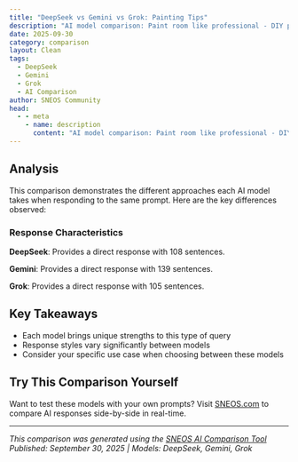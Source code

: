 ```yaml
---
title: "DeepSeek vs Gemini vs Grok: Painting Tips"
description: "AI model comparison: Paint room like professional - DIY painting techniques..."
date: 2025-09-30
category: comparison
layout: Clean
tags:
  - DeepSeek
  - Gemini
  - Grok
  - AI Comparison
author: SNEOS Community
head:
  - - meta
    - name: description
      content: "AI model comparison: Paint room like professional - DIY painting techniques..."
---
```


<ChatComparison
  title="DeepSeek vs Gemini vs Grok: Painting Tips"
  prompt="Paint room like professional - DIY painting techniques"
  :responses='{
    "DeepSeek": "Of course! Painting a room is one of the most impactful DIY projects you can do. Doing it like a pro isn\u0027t about being an artist; it\u0027s about meticulous preparation and using the right techniques. Follow this guide, and your room will look like it was done by a seasoned professional.\n\n### The Golden Rule of Professional Painting\n**90% Preparation, 10% Painting.** Pros spend most of their time on prep. Skimp here, and it will show in the final result.\n\n---\n\n### Phase 1: Preparation \u0026 Protection (The Secret to a Flawless Finish)\n\n#### 1. Clear and Clean the Room\n*   **Remove** as much furniture as possible. For large pieces, move them to the center of the room and cover them with plastic sheeting.\n*   **Take down** curtains, blinds, curtain rods, and switch plates/outlet covers. *(Label the screws and plates in ziplock bags by room/position.)*\n*   **Clean the walls** with a trisodium phosphate (TSP) substitute or a sugar soap solution. This removes grease, dust, and grime that can prevent paint from adhering. Rinse with a damp cloth and let dry completely.\n\n#### 2. Protect Everything\n*   **Floors:** Use 9-foot wide canvas drop cloths. They are absorbent, non-slip, and more durable than plastic. If you use plastic, put a layer of rosin paper on top to prevent slipping.\n*   **Trim \u0026 Fixtures:** Use a high-quality painter\u0027s tape (like FrogTape) designed for sharp lines.\n    *   **For Baseboards \u0026 Trim:** Press the tape down firmly. After applying, run a putty knife or your fingernail along the edge to seal it, preventing paint from bleeding underneath.\n    *   **For Windows \u0026 Doors:** Tape the edge of the trim, not the wall.\n    *   **For Ceilings:** If you\u0027re not painting the ceiling, tape where the wall meets the ceiling. *(Pro Tip: Sometimes it\u0027s faster to \u0022cut in\u0022 freehand and then touch up the ceiling with its original color if needed.)*\n\n#### 3. Wall Repair \u0026 Priming\n*   **Inspect \u0026 Repair:** Fill all nail holes, dents, and cracks with spackling. Use a putty knife to press it in, let it dry, and then sand it smooth with a sanding sponge (120-grit is good).\n*   **Sand Surfaces:** Lightly sand all walls with a pole sander and 120-grit sanding screen. This \u0022de-glazes\u0022 the surface and helps the new paint stick. Wipe walls down with a tack cloth afterward.\n*   **Prime:** **Priming is non-negotiable for a pro finish.**\n    *   Prime all patched areas to prevent \u0022flashing\u0022 (shiny spots).\n    *   Prime over dark colors with a tinted primer.\n    *   Prime over stains (water, ink, smoke) with a stain-blocking primer like Kilz.\n    *   Prime new drywall.\n\n---\n\n### Phase 2: Gathering Your Tools \u0026 Materials\n\nUsing the right tools makes all the difference.\n\n*   **Brushes:**\n    *   **2-2.5\u0022 Angled Sash Brush:** Your best friend for \u0022cutting in\u0022 corners and edges.\n    *   **3-4\u0022 Flat Brush:** For wider trim and doors.\n*   **Rollers:**\n    *   **Roller Frame:** Get a sturdy one with a comfortable grip.\n    *   **Roller Covers (Nap):** The thickness matters!\n        *   **3/8\u0022 Nap:** Smooth walls (plaster, new drywall)\n        *   **1/2\u0022 Nap:** Semi-smooth to lightly textured walls\n        *   **3/4\u0022 Nap:** Heavy texture (orange peel, knockdown)\n*   **Paint:**\n    *   Don\u0027t cheap out. High-quality paint (e.g., Benjamin Moore, Sherwin-Williams) has better pigments, flows on smoother, and is more durable.\n    *   **Finish (Sheen):**\n        *   **Flat/Matte:** Hides imperfections best; good for low-traffic rooms (dining rooms, adult bedrooms). Not washable.\n        *   **Eggshell:** Subtle sheen, very durable and washable. Perfect for living rooms and hallways.\n        *   **Satin:** Soft, pearl-like sheen. Excellent for trim, doors, and high-moisture areas like kitchens and bathrooms.\n        *   **Semi-Gloss:** High sheen, very durable. Ideal for trim, doors, and cabinets.\n\n---\n\n### Phase 3: Professional Painting Techniques\n\n#### 1. The Order of Operations\nAlways paint in this order: **1. Ceiling, 2. Walls, 3. Trim, 4. Doors \u0026 Windows.**\n\n#### 2. Cutting In (The Most Important Skill)\nThis is painting the areas your roller can\u0027t reach: corners, edges, and around trim.\n*   Load your angled brush, but don\u0027t dunk it. Tap off excess paint.\n*   Using the tip of the brush and the sharp angle, start about an inch away from the edge (e.g., where the wall meets the ceiling) and slowly drag the brush toward the line, letting the bristles gently fan out and meet the corner.\n*   You should have a smooth, straight band of paint about 2-3 inches wide along all edges. **You do not need to be perfect**\u2014the goal is to create a \u0022buffer zone\u0022 for the roller.\n\n#### 3. Rolling Like a Pro (The \u0022W\u0022 Technique)\n*   **Use a 5-Gallon Bucket and a Grid:** Pour paint into a bucket and use a roller screen instead of a tray. It\u0027s faster, holds more paint, and doesn\u0027t create a mess.\n*   **Load the Roller:** Dip the roller cover fully into the paint, then roll it firmly against the grid to remove excess. It should be evenly saturated, not dripping.\n*   **Apply the Paint:** Start a foot away from your cut-in line.\n    *   Make a large \u0022**W**\u0022 or \u0022**M**\u0022 shape on the wall about 3 feet wide.\n    *   **Without lifting the roller**, fill in the \u0022W\u0022 with vertical or horizontal strokes.\n    *   This technique distributes the paint evenly and avoids lines.\n*   **Maintain a \u0022Wet Edge\u0022:** Always work back into the area you just painted before it dries. This is crucial to prevent lap marks (visible lines where the paint overlapped after starting to dry). Work in small, manageable sections (e.g., one wall at a time).\n\n#### 4. Applying Multiple Coats\n*   **Two thin coats are always better than one thick coat.** A thick coat can drip, sag, and take forever to dry.\n*   Let the first coat dry completely according to the paint can\u0027s instructions before applying the second.\n*   Lightly sand between coats with a fine-grit sanding sponge (220-grit) to knock down any dust nibs or roller texture for an ultra-smooth finish. Wipe with a tack cloth.\n\n---\n\n### Phase 4: Clean Up \u0026 Final Reveal\n\n#### 1. Remove Tape at the Right Time\n*   **Do NOT wait until the paint is fully cured.** Remove the painter\u0027s tape when the paint is dry to the touch but not rock hard (about 1-2 hours after finishing). Pull it off at a 45-degree angle back over itself slowly and steadily.\n\n#### 2. Clean Your Tools\n*   Clean brushes and rollers immediately with soap and water (for latex) or the appropriate solvent (for oil). A brush spinner is a pro tool that makes this much faster.\n\n#### 3. The Final Touch-Up\n*   Once everything is dry, use a small artist\u0027s brush to fix any tiny mistakes, drips, or bleeds. Good lighting is key here.\n\n### Pro Tips \u0026 Tricks for a Seamless Look\n\n*   **Lighting is Key:** Use a bright work light held at an angle to the wall. This will reveal any missed spots, drips, or imperfections you need to fix before the paint dries.\n*   **Box Your Paint:** If you need more than one can of the same color, \u0022box\u0022 them together. Mix all the cans in a large 5-gallon bucket to ensure a perfectly uniform color from start to finish.\n*   **Wet a Rag:** Keep a damp rag in your pocket for quick cleanup of drips and mistakes.\n*   **Don\u0027t Overwork the Paint:** Once you\u0027ve laid it down, leave it alone. Going back over semi-dry paint can cause streaks.\n\nBy following these steps, you\u0027re not just \u0022painting a room.\u0022 You\u0027re executing a systematic process that guarantees a beautiful, durable, and professional-grade result. Happy painting",
    "Gemini": "## Painting a Room Like a Professional: A DIY Guide\n\nPainting a room can dramatically transform its look and feel, and with the right techniques, you can achieve professional-quality results without breaking the bank. Here\u0027s a comprehensive guide to DIY painting like a pro:\n\n**I. Planning \u0026 Preparation: The Key to Success**\n\n*   **Choose Your Paint:**\n    *   **Type:**  Consider the room\u0027s function.\n        *   **Eggshell/Satin:** Durable, washable, and good for most living areas and bedrooms.\n        *   **Semi-Gloss/Gloss:**  Ideal for trim, doors, bathrooms, and kitchens due to high durability and moisture resistance.\n        *   **Flat/Matte:** Good for ceilings and low-traffic areas, hides imperfections well.\n    *   **Quality:** Invest in high-quality paint. It provides better coverage, durability, and color retention.  Brands like Benjamin Moore, Sherwin-Williams, and Behr are generally well-regarded.\n    *   **Color:**  Test paint samples on the wall in different lighting conditions before committing to a color.  Use paint swatches or small sample cans.\n\n*   **Calculate Paint Quantity:**\n    *   Measure the total wall surface area (length x height of each wall, then add them together).\n    *   Subtract areas not being painted (windows, doors, etc.).\n    *   Use a paint calculator (available online or at paint stores) to estimate the amount of paint needed, accounting for two coats. Always err on the side of slightly more paint.\n\n*   **Gather Your Supplies:**\n\n    *   **Painting Tools:**\n        *   **Paint Rollers:** Different nap lengths for different textures. 3/8\u0022 nap for smooth walls, 1/2\u0022 or 3/4\u0022 for textured walls.\n        *   **Roller Frame:** Extension pole compatible.\n        *   **Paint Brushes:** Angled brushes (2-3\u0022) for cutting in and trim.\n        *   **Paint Tray:** With disposable liners for easy cleanup.\n        *   **Paint Can Opener:**  Proper tool to avoid damaging the can.\n        *   **5-in-1 Tool:**  For scraping, cleaning rollers, and more.\n        *   **Painter\u0027s Tape:**  Blue tape for sharp lines, Frog Tape for edges where paint bleed is a concern.\n        *   **Drop Cloths:** Canvas or plastic to protect floors and furniture.\n        *   **Extension Pole:** Attaches to roller frame for reaching high areas.\n        *   **Ladder/Step Stool:** Safe and stable.\n        *   **Stir Sticks:** Thorough mixing is crucial.\n\n    *   **Preparation Materials:**\n        *   **Spackle/Joint Compound:** For patching holes and imperfections.\n        *   **Putty Knife:** For applying spackle.\n        *   **Sandpaper:** (120-grit, 220-grit) For smoothing patched areas and rough surfaces.\n        *   **Tack Cloth:** For removing dust after sanding.\n        *   **Primer:**  Crucial for bare walls, new drywall, stain blocking, or color changes.\n        *   **Cleaning Supplies:**  Soap, water, sponges, rags.\n\n*   **Prepare the Room:**\n\n    1.  **Clear the Room:** Remove all furniture possible. Cover remaining furniture with drop cloths.\n    2.  **Protect the Floor:**  Use drop cloths to cover the entire floor. Overlap them and tape them down to prevent slipping and paint seepage.\n    3.  **Prep the Walls:**\n        *   **Clean:** Wash walls with a mild detergent and water to remove dirt, grease, and cobwebs. Rinse and let dry completely.\n        *   **Repair:** Fill nail holes and cracks with spackle or joint compound. Let dry and sand smooth.  Dust with a tack cloth.\n        *   **Remove Fixtures:** Take down switch plates, outlet covers, light fixtures (disconnect power first!), and curtain rods.\n        *   **Tape:** Apply painter\u0027s tape along trim, windows, doors, and ceilings to create clean lines.  Press firmly along the edges to prevent paint bleed.\n\n**II. Priming (When Necessary)**\n\n*   **Why Prime?**\n    *   **Seals porous surfaces:** New drywall, bare wood, or repaired areas.\n    *   **Improves adhesion:**  Helps the paint adhere better, especially on glossy surfaces.\n    *   **Blocks stains:** Water stains, smoke damage, or crayon marks.\n    *   **Provides uniform surface:** Creates a consistent base for the paint, especially when changing colors.\n*   **Applying Primer:**\n    *   Use the same techniques as painting.\n    *   Apply one or two coats, depending on the primer and the surface.\n    *   Let the primer dry completely before painting.  Follow the manufacturer\u0027s instructions.\n\n**III. Painting Techniques: The Art of the Stroke**\n\n*   **\u0022Cutting In\u0022:**  The first step, and arguably the most important for a professional look.\n\n    1.  **Load the Brush:** Dip the brush about 1-2 inches into the paint, tapping off excess on the side of the can. Avoid overloading the brush.\n    2.  **Apply Paint:**  Hold the brush at a slight angle and apply a thin, even line of paint along the taped edge.\n    3.  **\u0022Feather Out\u0022:**  Immediately after applying the line, feather the paint out into the wall, blending it smoothly.  Use long, smooth strokes. This creates a slightly wider band of paint than the initial line.\n    4.  **Work in Sections:** Cut in a manageable section (e.g., a few feet at a time) before it dries.\n    5.  **Consistency is Key:** Maintain a consistent pressure and angle on the brush for a uniform look.\n    6.  **Multiple Coats:**  Apply two coats of paint when cutting in, allowing each coat to dry before applying the next.\n\n*   **Rolling the Walls:**\n\n    1.  **Load the Roller:** Use a paint tray.  Dip the roller into the paint, covering about half of the roller. Roll it back and forth on the textured area of the tray to distribute the paint evenly. Don\u0027t overload the roller.\n    2.  **The \u0022W\u0022 Technique:** Start in a corner and paint a \u0022W\u0022 shape on the wall. Fill in the \u0022W\u0022 with more paint, then roll up and down in overlapping strokes to spread the paint evenly.\n    3.  **Maintain a \u0022Wet Edge\u0022:**  Overlap each roller stroke slightly to avoid streaks and ensure a smooth, uniform finish. Keep the edge you are painting wet to avoid lap marks.\n    4.  **Consistent Pressure:**  Apply even pressure to the roller. Avoid pressing too hard, which can create uneven texture.\n    5.  **Roll Close to the Trim:**  Roll as close to the cut-in edges as possible without touching them. This helps blend the painted areas.\n    6.  **Two Coats:** Apply two coats of paint for optimal coverage and durability. Allow each coat to dry completely before applying the next.\n\n*   **Painting Trim:**\n\n    1.  **Sand Lightly:**  Sand the trim with fine-grit sandpaper to create a smooth surface.\n    2.  **Clean:** Wipe away dust with a tack cloth.\n    3.  **Tape:**  Tape off the walls and floor around the trim.\n    4.  **Apply Paint:** Use a brush designed for trim work. Apply thin, even coats.\n    5.  **Avoid Runs:**  Be careful not to apply too much paint, which can cause drips and runs.\n    6.  **Two Coats:** Apply two coats of paint, allowing each coat to dry thoroughly.\n\n**IV. Finishing Touches: Perfection in Detail**\n\n*   **Remove Painter\u0027s Tape:** Remove the tape slowly and carefully at a 45-degree angle *while the paint is still slightly wet*.  This helps prevent the paint from peeling off with the tape.  If the paint is dry, score along the edge of the tape with a utility knife to prevent tearing.\n*   **Touch-Ups:**  Inspect the walls for any missed spots or imperfections. Use a small brush to touch up any areas as needed.\n*   **Clean Up:**\n    *   Wash brushes and rollers immediately after use with soap and water.  Rinse thoroughly.\n    *   Store brushes and rollers properly.  Wrap brushes tightly in plastic wrap or store them in their original packaging.\n    *   Dispose of paint responsibly.  Check with your local waste management authority for proper disposal methods.\n*   **Reinstall Fixtures:** Carefully reinstall switch plates, outlet covers, and light fixtures.\n*   **Arrange Furniture:** Move the furniture back into the room and arrange it to your liking.\n*   **Admire Your Work:**  Enjoy your freshly painted room!\n\n**Tips for Success:**\n\n*   **Practice Makes Perfect:**  Don\u0027t be afraid to practice your painting techniques on a piece of cardboard or an inconspicuous area before tackling the entire room.\n*   **Good Lighting is Essential:** Ensure adequate lighting in the room so you can see what you\u0027re doing.\n*   **Ventilation:**  Work in a well-ventilated area. Open windows and use a fan if necessary.\n*   **Don\u0027t Rush:**  Take your time and focus on the details.\n*   **Listen to Music or a Podcast:**  Painting can be tedious, so make it more enjoyable by listening to music or a podcast.\n*   **Take Breaks:**  Don\u0027t try to do everything in one day. Take breaks to avoid fatigue and burnout.\n*   **Read the Instructions:**  Always read the manufacturer\u0027s instructions on paint cans and other products.\n*   **Clean as you go:** It is always easier to clean up spills when they are still wet.\n\nBy following these tips and techniques, you can paint your room like a professional and achieve a beautiful, long-lasting finish. Good luck!\n",
    "Grok": "Painting a room like a professional requires careful preparation, the right tools, and attention to detail. With these DIY painting techniques, you can achieve a smooth, even finish that rivals a pro\u0027s work. Here\u2019s a step-by-step guide to help you paint your room effectively:\n\n---\n\n### **Step 1: Gather Your Tools and Materials**\nHaving the right supplies will make the job easier and ensure a professional result.\n- **Paint**: Choose high-quality paint (latex or acrylic for walls, oil-based for trim if needed). Consider the finish\u2014matte for low-traffic areas, satin or eggshell for durability, or semi-gloss for kitchens and bathrooms.\n- **Primer**: If painting over dark colors, bare drywall, or stained surfaces.\n- **Paint Brushes**: A 2-3 inch angled brush for cutting in (painting edges and corners).\n- **Rollers**: A roller frame (9-12 inches for large areas) with appropriate nap (short for smooth walls, longer for textured surfaces).\n- **Paint Tray and Liners**: For easy cleanup.\n- **Drop Cloths or Plastic Sheets**: To protect floors and furniture.\n- **Painter\u2019s Tape**: For clean edges around trim, windows, and doors.\n- **Ladder or Step Stool**: For hard-to-reach areas.\n- **Sandpaper or Sanding Block**: Medium grit (120-150) for smoothing surfaces.\n- **Putty Knife and Spackling Compound**: For patching holes or cracks.\n- **Cleaning Supplies**: Rags, sponge, mild detergent, and a bucket.\n\n---\n\n### **Step 2: Prepare the Room**\nPreparation is key to a professional finish. Skipping this step can lead to uneven paint or damage to surfaces.\n1. **Clear the Room**: Remove furniture, wall decor, and outlet/light switch covers. If furniture can\u2019t be moved, cover it with plastic sheets or drop cloths.\n2. **Protect Surfaces**: Lay down drop cloths or plastic sheeting to cover floors and any remaining items.\n3. **Clean the Walls**: Dust and wipe down walls with a damp sponge and mild detergent to remove dirt, grease, or cobwebs. Let dry completely.\n4. **Repair Imperfections**: Fill holes, cracks, or dents with spackling compound using a putty knife. Sand smooth once dry.\n5. **Apply Painter\u2019s Tape**: Tape off trim, baseboards, windows, and doors for clean lines. Press down firmly to prevent paint bleed.\n6. **Prime If Necessary**: Apply a primer coat if covering dark colors, painting new drywall, or dealing with stains. Use a roller for large areas and a brush for edges.\n\n---\n\n### **Step 3: Cut In the Edges**\n\u201CCutting in\u201D is painting the edges and corners where a roller can\u2019t reach. This creates a clean border for rolling.\n1. Pour paint into a small container or paint tray.\n2. Use a 2-3 inch angled brush to paint along the edges of walls, around trim, and in corners. Work in small sections (2-3 feet at a time).\n3. Paint slightly overlaps onto the taped areas for full coverage.\n4. Keep a \u201Cwet edge\u201D by not letting the brushed area dry before rolling\u2014work quickly to the next step.\n\n---\n\n### **Step 4: Roll the Walls**\nRolling covers large areas efficiently and provides an even finish.\n1. **Prepare the Roller**: Pour paint into a tray. Roll the roller into the paint, then roll off excess on the tray\u2019s ramp to avoid drips.\n2. **Start Painting**: Begin in a corner and work in 3x3-foot sections. Use a \u201CW\u201D or \u201CM\u201D motion to spread paint evenly, then fill in the area with vertical strokes.\n3. **Maintain a Wet Edge**: Overlap each section slightly while the paint is still wet to avoid visible lines or streaks.\n4. **Work Top to Bottom**: Start at the top of the wall and work downward to catch drips as you go.\n5. **Avoid Overloading**: Don\u2019t press too hard on the roller, as it can create uneven texture or splatter.\n\n---\n\n### **Step 5: Apply Additional Coats**\nMost walls need 2-3 coats for full coverage, especially with light colors over dark or when using low-quality paint.\n1. Allow the first coat to dry completely (check the paint can for drying times, usually 2-4 hours).\n2. Inspect the wall for uneven areas or missed spots.\n3. Repeat the cutting-in and rolling process for subsequent coats until you achieve an even, solid color.\n\n---\n\n### **Step 6: Paint the Trim (Optional)**\nIf painting trim or baseboards, do this after the walls are done.\n1. Use painter\u2019s tape to protect the freshly painted walls if needed.\n2. Use a small angled brush (1-2 inches) for precision.\n3. Apply thin, even coats to avoid drips. Sand lightly between coats if necessary for a smooth finish.\n\n---\n\n### **Step 7: Clean Up**\nProper cleanup ensures your tools last and your space looks tidy.\n1. Remove painter\u2019s tape before the paint fully dries to prevent peeling (pull at a 45-degree angle for clean lines).\n2. Clean brushes and rollers with warm, soapy water (for latex paint) or paint thinner (for oil-based paint). Rinse thoroughly.\n3. Dispose of used drop cloths, plastic liners, and empty paint cans according to local regulations.\n4. Reattach outlet covers and move furniture back once the paint is fully dry (24-48 hours).\n\n---\n\n### **Professional Painting Tips and Techniques**\n- **Test Your Paint Color**: Buy a sample and paint a smallpatch on the wall to see how it looks in different lighting before committing.\n- **Work in Good Lighting**: Paint in a well-lit room to spot missed areas or streaks.\n- **Use a Paint Pole**: Attach a roller to an extension pole for high walls or ceilings to avoid overreaching.\n- **Avoid Lap Marks**: Roll over wet paint edges to blend strokes. Don\u2019t stop mid-wall\u2014finish a section before taking a break.\n- **Control Drips**: Hold a rag or small container under your brush when cutting in to catch drips.\n- **Ventilate the Room**: Open windows or use a fan to reduce paint fumes, especially with oil-based paints.\n- **Don\u2019t Skimp on Paint**: Cheap paint often requires more coats and doesn\u2019t last as long. Invest in a trusted brand for better coverage and durability.\n- **Paint in Ideal Conditions**: Aim for 50-85\u00B0F (10-29\u00B0C) and low humidity to ensure proper drying and adhesion.\n\n---\n\n### **Common Mistakes to Avoid**\n- **Skipping Primer**: This can lead to poor adhesion or uneven color, especially on new or dark surfaces.\n- **Overloading the Roller or Brush**: Too much paint causes drips and uneven texture.\n- **Not Stirring Paint**: Always mix paint thoroughly before starting to ensure consistent color.\n- **Painting Over Dirty Walls**: Dust or grease prevents paint from sticking properly.\n- **Removing Tape Too Late**: Waiting until paint is fully dry can cause the paint to peel off with the tape.\n\n---\n\nBy following these steps and tips, you can achieve a professional-looking paint job without hiring a contractor. Take your time, focus on preparation, and work in small, manageable sections for the best results. If you\u2019re painting multiple rooms or tackling a large project, consider practicing these techniques in a smaller space first to build confidence. Happy painting! \uD83C\uDFA8\n\nIf you have specific questions (e.g., about a particular type of wall or paint), feel free to ask!"
  }'
  published-date="22:46"
/>

## Analysis

This comparison demonstrates the different approaches each AI model takes when responding to the same prompt. Here are the key differences observed:

### Response Characteristics

**DeepSeek**: Provides a direct response with 108 sentences. 

**Gemini**: Provides a direct response with 139 sentences. 

**Grok**: Provides a direct response with 105 sentences. 

## Key Takeaways

- Each model brings unique strengths to this type of query
- Response styles vary significantly between models
- Consider your specific use case when choosing between these models

## Try This Comparison Yourself

Want to test these models with your own prompts? Visit [SNEOS.com](https://sneos.com) to compare AI responses side-by-side in real-time.

---

*This comparison was generated using the [SNEOS AI Comparison Tool](https://sneos.com)*
*Published: September 30, 2025 | Models: DeepSeek, Gemini, Grok*
